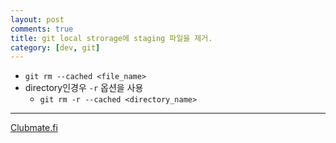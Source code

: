 ```yaml
---
layout: post
comments: true
title: git local strorage에 staging 파일을 제거.
category: [dev, git]
---
```


- `git rm --cached <file_name>`
- directory인경우 `-r` 옵션을 사용
  + `git rm -r --cached <directory_name>`


---

[Clubmate.fi](http://clubmate.fi/git-removing-files-from-the-staging-area-and-the-tree/)
